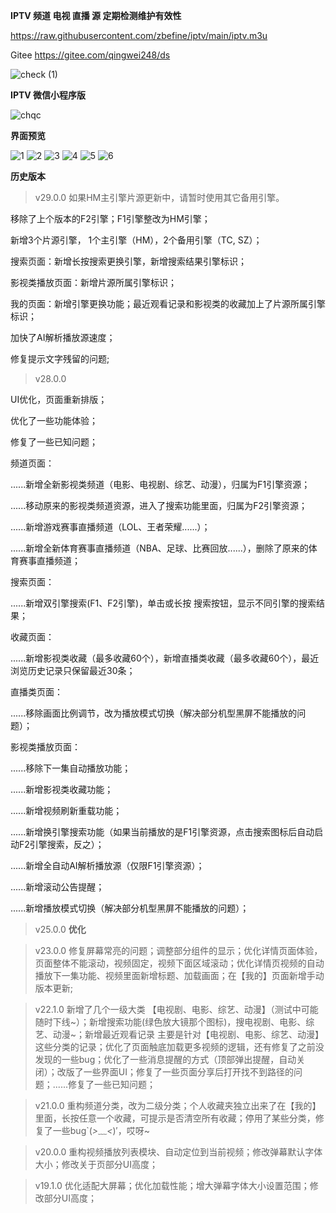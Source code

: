  **IPTV 频道 电视 直播 源 定期检测维护有效性** 



https://raw.githubusercontent.com/zbefine/iptv/main/iptv.m3u



Gitee https://gitee.com/qingwei248/ds



![check (1)](https://user-images.githubusercontent.com/26646520/155706149-8cc26744-d0ce-4cb5-99b9-83cf278f740e.png)



 **IPTV 微信小程序版** 
 
 

![chqc](https://user-images.githubusercontent.com/26646520/160222321-a6c8234f-e43d-471d-b9b0-0ccb24a8fb2e.png)



**界面预览**



![1](https://user-images.githubusercontent.com/26646520/160222342-0bac7327-3315-4c30-a734-d9594668a545.png)
![2](https://user-images.githubusercontent.com/26646520/160222344-f26001eb-9e45-4ea6-adeb-c871d81e16b4.png)
![3](https://user-images.githubusercontent.com/26646520/160222346-0070858c-0752-45a8-a5b4-a9b471349712.png)
![4](https://user-images.githubusercontent.com/26646520/160222347-19aa65b5-66e7-49a1-bc95-2bc3f3d8b1dd.png)
![5](https://user-images.githubusercontent.com/26646520/160222348-bf0ffcee-e15e-454e-9af0-025b8c92325d.png)
![6](https://user-images.githubusercontent.com/26646520/160222349-90025d25-3ce2-428c-9a7b-a01dd6267719.png)



**历史版本** 




> v29.0.0 如果HM主引擎片源更新中，请暂时使用其它备用引擎。



移除了上个版本的F2引擎；F1引擎整改为HM引擎；



新增3个片源引擎， 1个主引擎（HM），2个备用引擎（TC, SZ）；



搜索页面：新增长按搜索更换引擎，新增搜索结果引擎标识；



影视类播放页面：新增片源所属引擎标识；



我的页面：新增引擎更换功能；最近观看记录和影视类的收藏加上了片源所属引擎标识；



加快了AI解析播放源速度；



修复提示文字残留的问题;



> v28.0.0



UI优化，页面重新排版；



优化了一些功能体验；



修复了一些已知问题；



频道页面：




......新增全新影视类频道（电影、电视剧、综艺、动漫），归属为F1引擎资源；



......移动原来的影视类频道资源，进入了搜索功能里面，归属为F2引擎资源；



......新增游戏赛事直播频道（LOL、王者荣耀......）；



......新增全新体育赛事直播频道（NBA、足球、比赛回放......），删除了原来的体育赛事直播频道；



搜索页面：



......新增双引擎搜索(F1、F2引擎)，单击或长按 搜索按钮，显示不同引擎的搜索结果；



收藏页面：



......新增影视类收藏（最多收藏60个），新增直播类收藏（最多收藏60个），最近浏览历史记录只保留最近30条；



直播类页面：



......移除画面比例调节，改为播放模式切换（解决部分机型黑屏不能播放的问题）；



影视类播放页面：



......移除下一集自动播放功能；



......新增影视类收藏功能；



......新增视频刷新重载功能；



......新增换引擎搜索功能（如果当前播放的是F1引擎资源，点击搜索图标后自动启动F2引擎搜索，反之）；



......新增全自动AI解析播放源（仅限F1引擎资源）；



......新增滚动公告提醒；



......新增播放模式切换（解决部分机型黑屏不能播放的问题）；



> v25.0.0 **优化**



> v23.0.0 修复屏幕常亮的问题；调整部分组件的显示；优化详情页面体验，页面整体不能滚动，视频固定，视频下面区域滚动；优化详情页视频的自动播放下一集功能、视频里面新增标题、加载画面；在【我的】页面新增手动 版本更新;



> v22.1.0 新增了几个一级大类 【电视剧、电影、综艺、动漫】（测试中可能随时下线~）；新增搜索功能(绿色放大镜那个图标)，搜电视剧、电影、综艺、动漫~；新增最近观看记录 主要是针对【电视剧、电影、综艺、动漫】这些分类的记录；优化了页面触底加载更多视频的逻辑，还有修复了之前没发现的一些bug；优化了一些消息提醒的方式（顶部弹出提醒，自动关闭）；改版了一些界面UI；修复了一些页面分享后打开找不到路径的问题；......修复了一些已知问题；



> v21.0.0 重构频道分类，改为二级分类；个人收藏夹独立出来了在【我的】里面，长按任意一个收藏，可提示是否清空所有收藏；停用了某些分类，修复了一些bug`(*>﹏<*)′，哎呀~



> v20.0.0 重构视频播放列表模块、自动定位到当前视频；修改弹幕默认字体大小；修改关于页部分UI高度；



> v19.1.0 优化适配大屏幕；优化加载性能；增大弹幕字体大小设置范围；修改部分UI高度；






